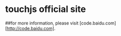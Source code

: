touchjs official site
=======

##for more information, please visit [code.baidu.com][http://code.baidu.com].
